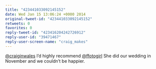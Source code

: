 ```yaml
---
title: "423441033092145152"
date: Wed Jan 15 13:06:24 +0000 2014
original-tweet-id: "423441033092145152"
retweets: 0
favorites: 0
reply-tweet-id: "423416204242726912"
reply-user-id: "39471467"
reply-user-screen-name: "craig_makes"
---
```

<a href="https://twitter.com/craiginwales">@craiginwales</a> I’d highly recommend <a href="https://twitter.com/ffotogirl">@ffotogirl</a> She did our wedding in November and we couldn’t be happier.
